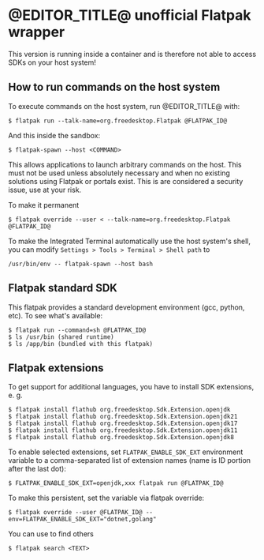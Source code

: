 # @EDITOR_TITLE@ unofficial Flatpak wrapper
This version is running inside a container and is therefore not able  to access SDKs on your host system!

## How to run commands on the host system
To execute commands on the host system, run @EDITOR_TITLE@ with:

`$ flatpak run --talk-name=org.freedesktop.Flatpak @FLATPAK_ID@`

And this inside the sandbox:

`$ flatpak-spawn --host <COMMAND>`

This allows applications to launch arbitrary commands on the host.
This must not be used unless absolutely necessary and when no existing solutions using Flatpak or portals exist.
This is are considered a security issue, use at your risk.

To make it permanent

`$ flatpak override --user < --talk-name=org.freedesktop.Flatpak @FLATPAK_ID@`

To make the Integrated Terminal automatically use the host system's shell,
you can modify `Settings > Tools > Terminal > Shell path` to

`/usr/bin/env -- flatpak-spawn --host bash`

## Flatpak standard SDK
This flatpak provides a standard development environment (gcc, python, etc).
To see what's available:
```
$ flatpak run --command=sh @FLATPAK_ID@
$ ls /usr/bin (shared runtime)
$ ls /app/bin (bundled with this flatpak)
```

## Flatpak extensions
To get support for additional languages, you have to install SDK extensions, e. g.
```
$ flatpak install flathub org.freedesktop.Sdk.Extension.openjdk
$ flatpak install flathub org.freedesktop.Sdk.Extension.openjdk21
$ flatpak install flathub org.freedesktop.Sdk.Extension.openjdk17
$ flatpak install flathub org.freedesktop.Sdk.Extension.openjdk11
$ flatpak install flathub org.freedesktop.Sdk.Extension.openjdk8
```

To enable selected extensions, set `FLATPAK_ENABLE_SDK_EXT` environment variable
to a comma-separated list of extension names (name is ID portion after the last dot):

`$ FLATPAK_ENABLE_SDK_EXT=openjdk,xxx flatpak run @FLATPAK_ID@`

To make this persistent, set the variable via flatpak override:

`$ flatpak override --user @FLATPAK_ID@ --env=FLATPAK_ENABLE_SDK_EXT="dotnet,golang"`

You can use to find others

`$ flatpak search <TEXT>`